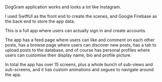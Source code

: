 DogGram application works and looks a lot like Instagram. 

I used SwiftUI as the front end to create the scenes, and Google Firebase as the back end to store the app data.

This is a full app where users can actually sign in and create accounts.

The app has a feed page where users can like and comment on each other posts,
has a browse page where users can discover new posts,
has a tab to upload posts to the database,
and of course has personal profiles where users can customise their display name, bio and profile picture.

In total the app has over 15 screens, plus a whole bunch of sub-views and sub-screens, and it has custom animations and segues to navigate around the app.
